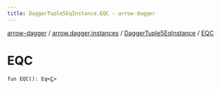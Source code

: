 ```yaml
---
title: DaggerTuple5EqInstance.EQC - arrow-dagger
---
```


[arrow-dagger](../../index.html) / [arrow.dagger.instances](../index.html) / [DaggerTuple5EqInstance](index.html) / [EQC](./-e-q-c.html)

# EQC

`fun EQC(): Eq<`[`C`](index.html#C)`>`